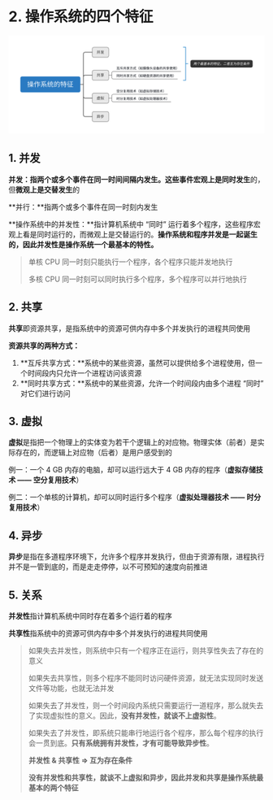 # 2. 操作系统的四个特征

![](../.gitbook/assets/cao-zuo-xi-tong-de-te-zheng-.svg)

## 1. 并发

**并发：**指两个或多个事件在同一时间间隔内发生。这些事件**宏观上是同时发生**的，但**微观上是交替发生**的

**并行：**指两个或多个事件在同一时刻内发生

**操作系统中的并发性：**指计算机系统中 “同时” 运行着多个程序，这些程序宏观上看是同时运行的，而微观上是交替运行的。**操作系统和程序并发是一起诞生的，因此并发性是操作系统一个最基本的特性。**

> 单核 CPU 同一时刻只能执行一个程序，各个程序只能并发地执行
>
> 多核 CPU 同一时刻可以同时执行多个程序，多个程序可以并行地执行

## 2. 共享

**共享**即资源共享，是指系统中的资源可供内存中多个并发执行的进程共同使用

**资源共享的两种方式：**

1. **互斥共享方式：**系统中的某些资源，虽然可以提供给多个进程使用，但一个时间段内只允许一个进程访问该资源
2. **同时共享方式：**系统中的某些资源，允许一个时间段内由多个进程 “同时” 对它们进行访问

## 3. 虚拟

**虚拟**是指把一个物理上的实体变为若干个逻辑上的对应物。物理实体（前者）是实际存在的，而逻辑上对应物（后者）是用户感受到的

例一：一个 4 GB 内存的电脑，却可以运行远大于 4 GB 内存的程序（**虚拟存储技术 —— 空分复用技术**）

例二：一个单核的计算机，却可以同时运行多个程序（**虚拟处理器技术 —— 时分复用技术**）

## 4. 异步

**异步**是指在多道程序环境下，允许多个程序并发执行，但由于资源有限，进程执行并不是一管到底的，而是走走停停，以不可预知的速度向前推进

## 5. 关系

**并发性**指计算机系统中同时存在着多个运行着的程序

**共享性**指系统中的资源可供内存中多个并发执行的进程共同使用

> 如果失去并发性，则系统中只有一个程序正在运行，则共享性失去了存在的意义
>
> 如果失去共享性，则多个程序不能同时访问硬件资源，就无法实现同时发送文件等功能，也就无法并发
>
> 如果失去了并发性，则一个时间段内系统只需要运行一道程序，那么就失去了实现虚拟性的意义。因此，**没有并发性，就谈不上虚拟性**。
>
> 如果失去了并发性，即系统只能串行地运行各个程序，那么每个程序的执行会一贯到底。**只有系统拥有并发性，才有可能导致异步性**。
>
> **并发性 & 共享性 =&gt; 互为存在条件**
>
> **没有并发性和共享性，就谈不上虚拟和异步，因此并发和共享是操作系统最基本的两个特征**

